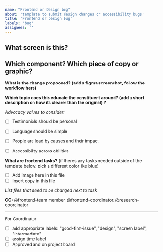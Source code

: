 ```yaml
---
name: "Frontend or Design bug"
about: 'template to submit design changes or accessibility bugs'
title: 'Frontend or Design bug'
labels: 'bug'
assignees: ''
---
```

## What screen is this?

## Which component? Which piece of copy or graphic?

**What is the change propoosed? (add a figma screenshot, follow the workflow here)**

**Which topic does this educate the constituent around? (add a short description on how its clearer than the original) ?**

_Advocacy values to consider:_
- [ ] Testimonials should be personal
- [ ] Language should be simple
- [ ] People are lead by causes and their impact
- [ ] Accessibility across abilities 


**What are frontend tasks?** (if theres any tasks needed outside of the template below, pick a different color like blue) 
 - [ ] Add image here in this file 
 - [ ] Insert copy in this file 

_List files that need to be changed next to task_

**CC:** @frontend-team member, @frontend-coordinator, @research-coordinator 

--------------------------
For Coordinator
- [ ] add appropriate labels: "good-first-issue", "design", "screen label", "intermediate"
- [ ] assign time label 
- [ ] Approved and on project board
